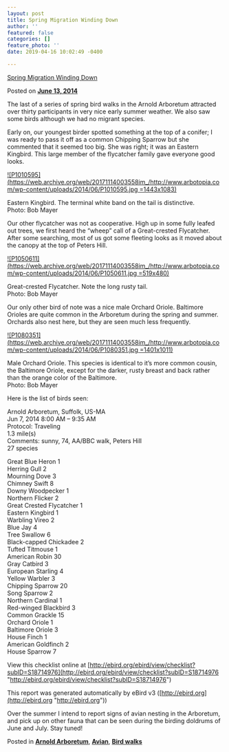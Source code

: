 ```yaml
---
layout: post
title: Spring Migration Winding Down
author: ''
featured: false
categories: []
feature_photo: ''
date: 2019-04-16 10:02:49 -0400

---
```

[Spring Migration Winding Down](https://web.archive.org/web/20171114003558/http://www.arbotopia.com/spring-migration-winding-down/)

Posted on [**June 13, 2014**](https://web.archive.org/web/20171114003558/http://www.arbotopia.com/spring-migration-winding-down/ "1:02 pm")

The last of a series of spring bird walks in the Arnold Arboretum attracted over thirty participants in very nice early summer weather. We also saw some birds although we had no migrant species.

Early on, our youngest birder spotted something at the top of a conifer; I was ready to pass it off as a common Chipping Sparrow but she commented that it seemed too big. She was right; it was an Eastern Kingbird. This large member of the flycatcher family gave everyone good looks.

[![P1010595](https://web.archive.org/web/20171114003558im_/http://www.arbotopia.com/wp-content/uploads/2014/06/P1010595.jpg =1443x1083)](https://web.archive.org/web/20171114003558/http://www.arbotopia.com/wp-content/uploads/2014/06/P1010595.jpg)

Eastern Kingbird. The terminal white band on the tail is distinctive.  
Photo: Bob Mayer

Our other flycatcher was not as cooperative. High up in some fully leafed out trees, we first heard the “wheep” call of a Great-crested Flycatcher. After some searching, most of us got some fleeting looks as it moved about the canopy at the top of Peters Hill.

[![P1050611](https://web.archive.org/web/20171114003558im_/http://www.arbotopia.com/wp-content/uploads/2014/06/P1050611.jpg =519x480)](https://web.archive.org/web/20171114003558/http://www.arbotopia.com/wp-content/uploads/2014/06/P1050611.jpg)

Great-crested Flycatcher. Note the long rusty tail.  
Photo: Bob Mayer

Our only other bird of note was a nice male Orchard Oriole. Baltimore Orioles are quite common in the Arboretum during the spring and summer. Orchards also nest here, but they are seen much less frequently.

[![P1080351](https://web.archive.org/web/20171114003558im_/http://www.arbotopia.com/wp-content/uploads/2014/06/P1080351.jpg =1401x1011)](https://web.archive.org/web/20171114003558/http://www.arbotopia.com/wp-content/uploads/2014/06/P1080351.jpg)

Male Orchard Oriole. This species is identical to it’s more common cousin, the Baltimore Oriole, except for the darker, rusty breast and back rather than the orange color of the Baltimore.  
Photo: Bob Mayer

Here is the list of birds seen:

Arnold Arboretum, Suffolk, US-MA  
Jun 7, 2014 8:00 AM – 9:35 AM  
Protocol: Traveling  
1\.3 mile(s)  
Comments: sunny, 74, AA/BBC walk, Peters Hill  
27 species

Great Blue Heron 1  
Herring Gull 2  
Mourning Dove 3  
Chimney Swift 8  
Downy Woodpecker 1  
Northern Flicker 2  
Great Crested Flycatcher 1  
Eastern Kingbird 1  
Warbling Vireo 2  
Blue Jay 4  
Tree Swallow 6  
Black-capped Chickadee 2  
Tufted Titmouse 1  
American Robin 30  
Gray Catbird 3  
European Starling 4  
Yellow Warbler 3  
Chipping Sparrow 20  
Song Sparrow 2  
Northern Cardinal 1  
Red-winged Blackbird 3  
Common Grackle 15  
Orchard Oriole 1  
Baltimore Oriole 3  
House Finch 1  
American Goldfinch 2  
House Sparrow 7

View this checklist online at [http://ebird.org/ebird/view/checklist?subID=S18714976](http://ebird.org/ebird/view/checklist?subID=S18714976 "http://ebird.org/ebird/view/checklist?subID=S18714976")

This report was generated automatically by eBird v3 ([http://ebird.org](http://ebird.org "http://ebird.org"))

Over the summer I intend to report signs of avian nesting in the Arboretum, and pick up on other fauna that can be seen during the birding doldrums of June and July. Stay tuned!

Posted in [**Arnold Arboretum**](https://web.archive.org/web/20171114003558/http://www.arbotopia.com/category/arboretum/), [**Avian**](https://web.archive.org/web/20171114003558/http://www.arbotopia.com/category/avian/), [**Bird walks**](https://web.archive.org/web/20171114003558/http://www.arbotopia.com/category/bird-walks/)